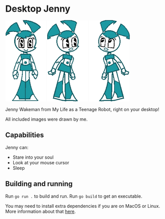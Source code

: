 # Desktop Jenny

![](images/idle0.png) ![](images/lookE.png) ![](images/lookNW.png)

Jenny Wakeman from My Life as a Teenage Robot, right on your desktop!

All included images were drawn by me.

## Capabilities

Jenny can:

- Stare into your soul
- Look at your mouse cursor
- Sleep

## Building and running

Run `go run .` to build and run. Run `go build` to get an executable.

You may need to install extra dependencies if you are on MacOS or Linux. More
information about that [here](https://github.com/faiface/pixel#requirements).
